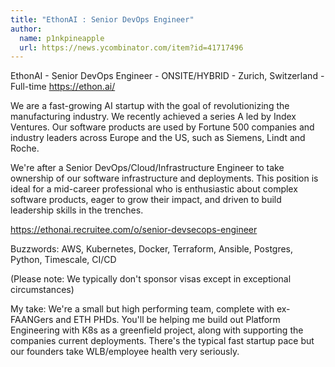 ```yaml
---
title: "EthonAI : Senior DevOps Engineer"
author:
  name: p1nkpineapple
  url: https://news.ycombinator.com/item?id=41717496
---
```

EthonAI - Senior DevOps Engineer - ONSITE&#x2F;HYBRID - Zurich, Switzerland - Full-time
<a href="https:&#x2F;&#x2F;ethon.ai&#x2F;" rel="nofollow">https:&#x2F;&#x2F;ethon.ai&#x2F;</a>

We are a fast-growing AI startup with the goal of revolutionizing the manufacturing industry. We recently achieved a series A led by Index Ventures. Our software products are used by Fortune 500 companies and industry leaders across Europe and the US, such as Siemens, Lindt and Roche.

We&#x27;re after a Senior DevOps&#x2F;Cloud&#x2F;Infrastructure Engineer to take ownership of our software infrastructure and deployments. This position is ideal for a mid-career professional who is enthusiastic about complex software products, eager to grow their impact, and driven to build leadership skills in the trenches.

<a href="https:&#x2F;&#x2F;ethonai.recruitee.com&#x2F;o&#x2F;senior-devsecops-engineer" rel="nofollow">https:&#x2F;&#x2F;ethonai.recruitee.com&#x2F;o&#x2F;senior-devsecops-engineer</a>

Buzzwords: AWS, Kubernetes, Docker, Terraform, Ansible, Postgres, Python, Timescale, CI&#x2F;CD

(Please note: We typically don&#x27;t sponsor visas except in exceptional circumstances)

My take: We&#x27;re a small but high performing team, complete with ex-FAANGers and ETH PHDs. You&#x27;ll be helping me build out Platform Engineering with K8s as a greenfield project, along with supporting the companies current deployments. There&#x27;s the typical fast startup pace but our founders take WLB&#x2F;employee health very seriously.
<JobApplication />
